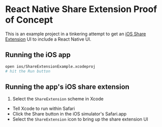 # React Native Share Extension Proof of Concept

This is an example project in a tinkering attempt to get an [iOS Share
Extension][ase] UI to include a React Native UI.

[ase]: https://developer.apple.com/library/ios/documentation/General/Conceptual/ExtensibilityPG/ShareSheet.html#//apple_ref/doc/uid/TP40014214-CH12-SW1

## Running the iOS app

```bash
open ios/ShareExtensionExample.xcodeproj
# hit the Run button
```

## Running the app's iOS share extension

1. Select the `ShareExtension` scheme in Xcode
- Tell Xcode to run within Safari
- Click the Share button in the iOS simulator's Safari.app
- Select the `ShareExtension` icon to bring up the share extension UI
